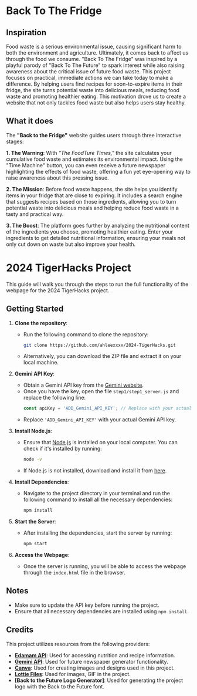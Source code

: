 # Back To The Fridge
## Inspiration
Food waste is a serious environmental issue, causing significant harm to both the environment and agriculture. Ultimately, it comes back to affect us through the food we consume. "Back To The Fridge" was inspired by a playful parody of "Back To The Future" to spark interest while also raising awareness about the critical issue of future food waste. This project focuses on practical, immediate actions we can take today to make a difference. By helping users find recipes for soon-to-expire items in their fridge, the site turns potential waste into delicious meals, reducing food waste and promoting healthier eating. This motivation drove us to create a website that not only tackles food waste but also helps users stay healthy.


## What it does
The **"Back to the Fridge"** website guides users through three interactive stages:

**1. The Warning**: With _"The FoodTure Times,"_ the site calculates your cumulative food waste and estimates its environmental impact. Using the "Time Machine" button, you can even receive a future newspaper highlighting the effects of food waste, offering a fun yet eye-opening way to raise awareness about this pressing issue.

**2. The Mission**: Before food waste happens, the site helps you identify items in your fridge that are close to expiring. It includes a search engine that suggests recipes based on those ingredients, allowing you to turn potential waste into delicious meals and helping reduce food waste in a tasty and practical way.

**3. The Boost**: The platform goes further by analyzing the nutritional content of the ingredients you choose, promoting healthier eating. Enter your ingredients to get detailed nutritional information, ensuring your meals not only cut down on waste but also improve your health.

# 2024 TigerHacks Project

This guide will walk you through the steps to run the full functionality of the webpage for the 2024 TigerHacks project.

## Getting Started

1. **Clone the repository**:
   - Run the following command to clone the repository:
     ```bash
     git clone https://github.com/ahleexxxx/2024-TigerHacks.git
     ```
   - Alternatively, you can download the ZIP file and extract it on your local machine.

2. **Gemini API Key**:
   - Obtain a Gemini API key from the [Gemini website](https://www.googleadservices.com/pagead/aclk?sa=L&ai=DChcSEwiZjsC5u8GJAxVDNtQBHe49NXcYABAAGgJvYQ&co=1&ase=2&gclid=Cj0KCQjwvpy5BhDTARIsAHSilynjQoMFITiWUKqky1CA1c1BH81VoHi3EhCjGifac6A2eSed0UtrRkoaAgExEALw_wcB&ohost=www.google.com&cid=CAESVuD2NbhPoyzNkzO3Mnmof0BNKLY1c5GcnMNjIhXbXGuNx9gKHco1sCCFqJfA_HCwWMBUzyMdaPVIE8TKK_NBxdYvpRAAfemm2S5Jn2d8KrtlNqmWGxwb&sig=AOD64_27Z5APsudLdS9L8KwY2ZEX4GcEMA&q&nis=4&adurl&ved=2ahUKEwi9oLy5u8GJAxXJ4skDHY2iC1YQ0Qx6BAgKEAE).
   - Once you have the key, open the file `step1/step1_server.js` and replace the following line:
     ```javascript
     const apiKey = 'ADD_Gemini_API_KEY'; // Replace with your actual API key
     ```
   - Replace `'ADD_Gemini_API_KEY'` with your actual Gemini API key.

3. **Install Node.js**:
   - Ensure that [Node.js](https://nodejs.org/) is installed on your local computer. You can check if it's installed by running:
     ```bash
     node -v
     ```
   - If Node.js is not installed, download and install it from [here](https://nodejs.org/).

4. **Install Dependencies**:
   - Navigate to the project directory in your terminal and run the following command to install all the necessary dependencies:
     ```bash
     npm install
     ```

5. **Start the Server**:
   - After installing the dependencies, start the server by running:
     ```bash
     npm start
     ```

6. **Access the Webpage**:
   - Once the server is running, you will be able to access the webpage through the `index.html` file in the browser.

## Notes
- Make sure to update the API key before running the project.
- Ensure that all necessary dependencies are installed using `npm install`.

## Credits

This project utilizes resources from the following providers:

- **[Edamam API](https://www.edamam.com/)**: Used for accessing nutrition and recipe information. 
- **[Gemini API](https://www.gemini.com/)**: Used for future newspaper generator functionality.
- **[Canva](https://www.canva.com/)**: Used for creating images and designs used in this project.
- **[Lottie Files](https://lottiefiles.com/)**: Used for images, GIF in the project.
- **[Back to the Future Logo Generator]**: Used for generating the project logo with the Back to the Future font.






